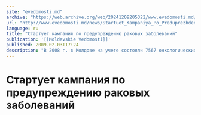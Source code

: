```yaml
---
site: "evedomosti.md"
archive: "https://web.archive.org/web/20241209205322/www.evedomosti.md/news/Startuet_Kampaniya_Po_Preduprezhdeniyu_Rakovyh_Zabolevanii"
url: "http://www.evedomosti.md/news/Startuet_Kampaniya_Po_Preduprezhdeniyu_Rakovyh_Zabolevanii"
language: ru
title: "Стартует кампания по предупреждению раковых заболеваний"
publication: '[[Moldavskie Vedomosti]]'
published: 2009-02-03T17:24
description: "В 2008 г. в Молдове на учете состояли 7567 онкологических больных"
---
```


# Стартует кампания по предупреждению раковых заболеваний

